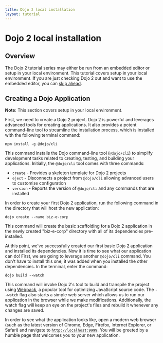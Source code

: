 ```yaml
---
title: Dojo 2 local installation
layout: tutorial
---
```


# Dojo 2 local installation

## Overview
The Dojo 2 tutorial series may either be run from an embedded editor or setup in your local environment. This tutorial covers setup in your local environment. If you are just checking Dojo 2 out and want to use the embedded editor, you can [skip ahead](../001_static_content).

## Creating a Dojo Application
**Note:** This section covers setup in your local environment.

First, we need to create a Dojo 2 project. Dojo 2 is powerful and leverages advanced tools for creating applications. It also provides a potent command-line tool to streamline the installation process, which is installed with the following terminal command:

`npm install -g @dojo/cli`

This command installs the Dojo command-line tool (`@dojo/cli`) to simplify development tasks related to creating, testing, and building your applications. Initially, the `@dojo/cli` tool comes with three commands:
* `create` - Provides a skeleton template for Dojo 2 projects
* `eject` - Disconnects a project from `@dojo/cli` allowing advanced users to customise configuration
* `version` - Reports the version of `@dojo/cli` and any commands that are installed

In order to create your first Dojo 2 application, run the following command in the directory that will host the new application:

`dojo create --name biz-e-corp`

This command will create the basic scaffolding for a Dojo 2 application in the newly created "biz-e-corp" directory with all of its dependencies pre-installed.

At this point, we've successfully created our first basic Dojo 2 application and installed its dependencies. Now it is time to see what our application can do! First, we are going to leverage another `@dojo/cli` command. You don't have to install this one, it was added when you installed the other dependencies. In the terminal, enter the command:

`dojo build --watch`

This command will invoke Dojo 2's tool to build and transpile the project using [Webpack](https://webpack.github.io/), a popular tool for optimizing JavaScript source code. The `--watch` flag also starts a simple web server which allows us to run our application in the browser while we make modifications. Additionally, the watch flag will keep an eye on the project's files and rebuild it whenever any changes are saved.

In order to see what the application looks like, open a modern web browser (such as the latest version of Chrome, Edge, Firefox, Internet Explorer, or Safari) and navigate to [`http://localhost:9999`](http://localhost:9999). You will be greeted by a humble page that welcomes you to your new application.
